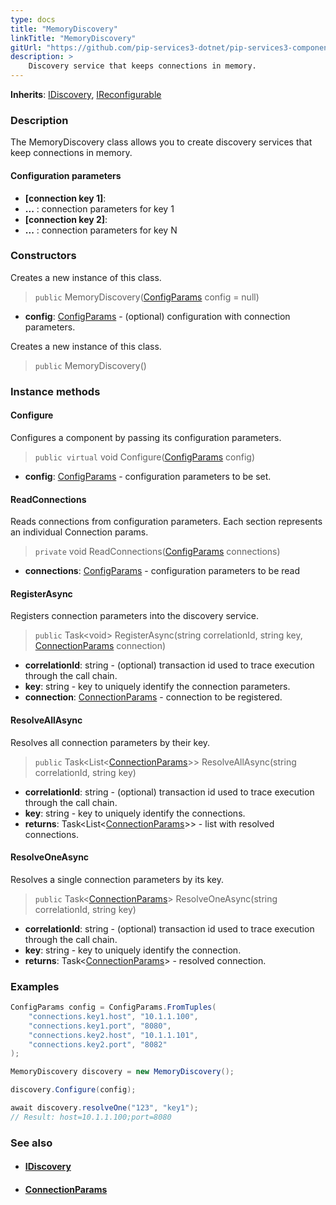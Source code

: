 ```yaml
---
type: docs
title: "MemoryDiscovery"
linkTitle: "MemoryDiscovery"
gitUrl: "https://github.com/pip-services3-dotnet/pip-services3-components-dotnet"
description: >
    Discovery service that keeps connections in memory.
---
```


**Inherits**: [IDiscovery](../idiscovery), [IReconfigurable](../../../commons/config/ireconfigurable)

### Description

The MemoryDiscovery class allows you to create discovery services that keep connections in memory.


#### Configuration parameters

- **[connection key 1]**:
- **...** : connection parameters for key 1
- **[connection key 2]**:
- **...** : connection parameters for key N


### Constructors
Creates a new instance of this class.

> `public` MemoryDiscovery([ConfigParams](../../../commons/config/config_params) config = null)

- **config**: [ConfigParams](../../../commons/config/config_params) - (optional) configuration with connection parameters.


Creates a new instance of this class.

> `public` MemoryDiscovery()


### Instance methods

#### Configure
Configures a component by passing its configuration parameters.

> `public virtual` void Configure([ConfigParams](../../../commons/config/config_params) config)

- **config**: [ConfigParams](../../../commons/config/config_params) - configuration parameters to be set.


#### ReadConnections

Reads connections from configuration parameters.
Each section represents an individual Connection params.

> `private` void ReadConnections([ConfigParams](../../../commons/config/config_params) connections)

- **connections**: [ConfigParams](../../../commons/config/config_params) - configuration parameters to be read


#### RegisterAsync
Registers connection parameters into the discovery service.

> `public` Task\<void\> RegisterAsync(string correlationId, string key, [ConnectionParams](../connection_params) connection) 
- **correlationId**: string - (optional) transaction id used to trace execution through the call chain.
- **key**: string - key to uniquely identify the connection parameters.
- **connection**: [ConnectionParams](../connection_params) - connection to be registered.


#### ResolveAllAsync
Resolves all connection parameters by their key.

> `public` Task<List\<[ConnectionParams](../connection_params)\>> ResolveAllAsync(string correlationId, string key)

- **correlationId**: string - (optional) transaction id used to trace execution through the call chain.
- **key**: string - key to uniquely identify the connections.
- **returns**: Task<List\<[ConnectionParams](../connection_params)\>> - list with resolved connections.


#### ResolveOneAsync
Resolves a single connection parameters by its key.

> `public` Task<[ConnectionParams](../connection_params)> ResolveOneAsync(string correlationId, string key)

- **correlationId**: string - (optional) transaction id used to trace execution through the call chain.
- **key**: string - key to uniquely identify the connection. 
- **returns**: Task<[ConnectionParams](../connection_params)> - resolved connection.

### Examples

```cs
ConfigParams config = ConfigParams.FromTuples(
    "connections.key1.host", "10.1.1.100",
    "connections.key1.port", "8080",
    "connections.key2.host", "10.1.1.101",
    "connections.key2.port", "8082"
);

MemoryDiscovery discovery = new MemoryDiscovery();

discovery.Configure(config);

await discovery.resolveOne("123", "key1");
// Result: host=10.1.1.100;port=8080
```

### See also
- #### [IDiscovery](../idiscovery)
- #### [ConnectionParams](../connection_params)
